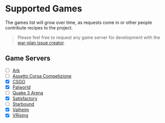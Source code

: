 # Supported Games

The games list will grow over time, as requests come in or other people contribute recipes to the project.

> Please feel free to request any game server for development with the [war-plan issue creator](https://github.com/the-peon-project/peon-warplans/issues/new).

## Game Servers

- [ ] [Ark](./guides/games/ark.md)
- [ ] [Assetto Corsa Competizione](./guides/games/assetto_corsa_competizione.md)
- [x] [CSGO](./guides/games/csgo.md)
- [x] [Palworld](./guides/games/palworld.md)
- [ ] [Quake 3 Arena](./guides/games/q3arena.md)
- [x] [Satisfactory](./guides/games/satisfactory.md)
- [ ] [Starbound](./guides/games/starbound.md)
- [x] [Valheim](./guides/games/valheim.md)
- [x] [VRising](./guides/games/vrising.md)
